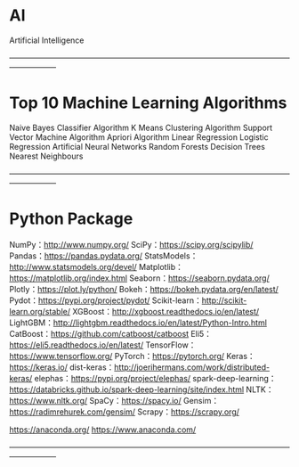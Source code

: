 # AI
Artificial Intelligence

——————————————————————————————————————————
# Top 10 Machine Learning Algorithms

Naive Bayes Classifier Algorithm
K Means Clustering Algorithm
Support Vector Machine Algorithm
Apriori Algorithm
Linear Regression
Logistic Regression
Artificial Neural Networks
Random Forests
Decision Trees
Nearest Neighbours

——————————————————————————————————————————
# Python Package

NumPy：http://www.numpy.org/
SciPy：https://scipy.org/scipylib/
Pandas：https://pandas.pydata.org/
StatsModels：http://www.statsmodels.org/devel/
Matplotlib：https://matplotlib.org/index.html
Seaborn：https://seaborn.pydata.org/
Plotly：https://plot.ly/python/
Bokeh：https://bokeh.pydata.org/en/latest/
Pydot：https://pypi.org/project/pydot/
Scikit-learn：http://scikit-learn.org/stable/
XGBoost：http://xgboost.readthedocs.io/en/latest/
LightGBM：http://lightgbm.readthedocs.io/en/latest/Python-Intro.html
CatBoost：https://github.com/catboost/catboost
Eli5：https://eli5.readthedocs.io/en/latest/
TensorFlow：https://www.tensorflow.org/
PyTorch：https://pytorch.org/
Keras：https://keras.io/
dist-keras：http://joerihermans.com/work/distributed-keras/
elephas：https://pypi.org/project/elephas/
spark-deep-learning：https://databricks.github.io/spark-deep-learning/site/index.html
NLTK：https://www.nltk.org/
SpaCy：https://spacy.io/
Gensim：https://radimrehurek.com/gensim/
Scrapy：https://scrapy.org/

https://anaconda.org/
https://www.anaconda.com/

——————————————————————————————————————————

